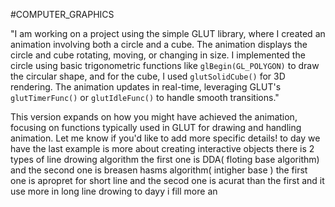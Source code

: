 #COMPUTER_GRAPHICS

"I am working on a project using the simple GLUT library, where I created an animation involving both a circle and a cube. The animation displays the circle and cube rotating, moving, or changing in size. I implemented the circle using basic trigonometric functions like `glBegin(GL_POLYGON)` to draw the circular shape, and for the cube, I used `glutSolidCube()` for 3D rendering. The animation updates in real-time, leveraging GLUT's `glutTimerFunc()` or `glutIdleFunc()` to handle smooth transitions."

This version expands on how you might have achieved the animation, focusing on functions typically used in GLUT for drawing and handling animation. Let me know if you'd like to add more specific details!
to day we have 
the last example is more about creating interactive  objects 
there is 2 types of line drowing algorithm the first one is DDA( floting base algorithm) and the second one is breasen hasms algorithm( intigher base ) the first one is apropret for short line and the secod one is acurat than the first and it use more in long line drowing 
to dayy i fill more an

